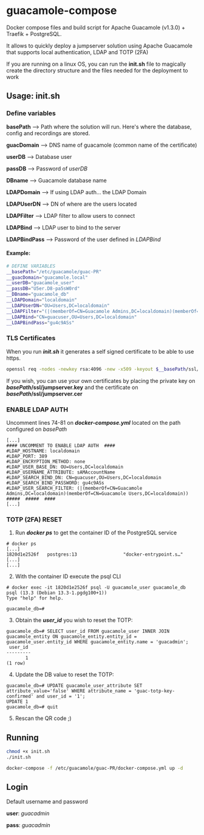 # guacamole-compose
Docker compose files and build script for Apache Guacamole (v1.3.0) + Traefik + PostgreSQL.

It allows to quickly deploy a jumpserver solution using Apache Guacamole that supports local authentication, LDAP and TOTP (2FA)

If you are running on a linux OS, you can run the **init.sh** file to magically create the directory structure and the files needed for the deployment to work

## Usage: init.sh
### Define variables
**basePath** --> Path where the solution will run. Here's where the database, config and recordings are stored.

**guacDomain** --> DNS name of guacamole (common name of the certificate)

**userDB** --> Database user

**passDB** --> Password of *userDB*

**DBname** --> Guacamole database name

**LDAPDomain** --> If using LDAP auth... the LDAP Domain

**LDAPUserDN** --> DN of where are the users located

**LDAPFilter** --> LDAP filter to allow users to connect

**LDAPBind** --> LDAP user to bind to the server

**LDAPBindPass** --> Password of the user defined in *LDAPBind*

#### Example:
```bash
# DEFINE VARIABLES
__basePath="/etc/guacamole/guac-PR"
__guacDomain="guacamole.local"
__userDB="guacamole_user"
__passDB="U5er.D8-pa5sW0rd"
__DBname="guacamole_db"
__LDAPDomain="localdomain"
__LDAPUserDN="OU=Users,DC=localdomain"
__LDAPFilter="(|(memberOf=CN=Guacamole Admins,DC=localdomain)(memberOf=CN=Guacamole Users,DC=localdomain))"
__LDAPBind="CN=guacuser,OU=Users,DC=localdomain"
__LDAPBindPass="gu4c9ASs"
```

### TLS Certificates
When you run ***init.sh*** it generates a self signed certificate to be able to use https.
```bash
openssl req -nodes -newkey rsa:4096 -new -x509 -keyout $__basePath/ssl/jumpserver.key -out $__basePath/ssl/jumpserver.cer -subj "/CN=$__guacDomain" -days 398
```

If you wish, you can use your own certificates by placing the private key on ***basePath*/ssl/jumpserver.key** and the certificate on ***basePath*/ssl/jumpserver.cer**

### ENABLE LDAP AUTH
Uncomment lines 74-81 on ***docker-compose.yml*** located on the path configured on *basePath*

```
[...]
#### UNCOMMENT TO ENABLE LDAP AUTH  ####    
#LDAP_HOSTNAME: localdomain
#LDAP_PORT: 389
#LDAP_ENCRYPTION_METHOD: none
#LDAP_USER_BASE_DN: OU=Users,DC=localdomain
#LDAP_USERNAME_ATTRIBUTE: sAMAccountName
#LDAP_SEARCH_BIND_DN: CN=guacuser,OU=Users,DC=localdomain
#LDAP_SEARCH_BIND_PASSWORD: gu4c9ASs
#LDAP_USER_SEARCH_FILTER: (|(memberOf=CN=Guacamole Admins,DC=localdomain)(memberOf=CN=Guacamole Users,DC=localdomain))
#####  #####  ####  
[...]
```

### TOTP (2FA) RESET
1. Run ***docker ps*** to get the container ID of the PostgreSQL service
```
# docker ps
[...]
1820d1e2526f   postgres:13                 "docker-entrypoint.s…"   [...]
[...]
```

2. With the container ID execute the psql CLI
```
# docker exec -it 1820d1e2526f psql -U guacamole_user guacamole_db
psql (13.3 (Debian 13.3-1.pgdg100+1))
Type "help" for help.

guacamole_db=#
```

3. Obtain the ***user_id*** you wish to reset the TOTP:
```
guacamole_db=# SELECT user_id FROM guacamole_user INNER JOIN guacamole_entity ON guacamole_entity.entity_id = guacamole_user.entity_id WHERE guacamole_entity.name = 'guacadmin';
 user_id
---------
       1
(1 row)
```

4. Update the DB value to reset the TOTP:
```
guacamole_db=# UPDATE guacamole_user_attribute SET attribute_value='false' WHERE attribute_name = 'guac-totp-key-confirmed' and user_id = '1';
UPDATE 1
guacamole_db=# quit
```

5. Rescan the QR code ;)

## Running

```bash
chmod +x init.sh
./init.sh

docker-compose -f /etc/guacamole/guac-PR/docker-compose.yml up -d
```

## Login
Default username and password

**user**: *guacadmin*

**pass**: *guacadmin*
